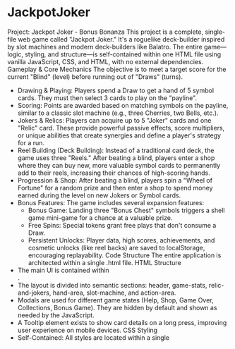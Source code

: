 # JackpotJoker
Project: Jackpot Joker - Bonus Bonanza
This project is a complete, single-file web game called "Jackpot Joker." It's a roguelike deck-builder inspired by slot machines and modern deck-builders like Balatro. The entire game—logic, styling, and structure—is self-contained within one HTML file using vanilla JavaScript, CSS, and HTML, with no external dependencies.
Gameplay & Core Mechanics
The objective is to meet a target score for the current "Blind" (level) before running out of "Draws" (turns).
 * Drawing & Playing: Players spend a Draw to get a hand of 5 symbol cards. They must then select 3 cards to play on the "payline".
 * Scoring: Points are awarded based on matching symbols on the payline, similar to a classic slot machine (e.g., three Cherries, two Bells, etc.).
 * Jokers & Relics: Players can acquire up to 5 "Joker" cards and one "Relic" card. These provide powerful passive effects, score multipliers, or unique abilities that create synergies and define a player's strategy for a run.
 * Reel Building (Deck Building): Instead of a traditional card deck, the game uses three "Reels." After beating a blind, players enter a shop where they can buy new, more valuable symbol cards to permanently add to their reels, increasing their chances of high-scoring hands.
 * Progression & Shop: After beating a blind, players spin a "Wheel of Fortune" for a random prize and then enter a shop to spend money earned during the level on new Jokers or Symbol cards.
 * Bonus Features: The game includes several expansion features:
   * Bonus Game: Landing three "Bonus Chest" symbols triggers a shell game mini-game for a chance at a valuable prize.
   * Free Spins: Special tokens grant free plays that don't consume a Draw.
   * Persistent Unlocks: Player data, high scores, achievements, and cosmetic unlocks (like reel backs) are saved to localStorage, encouraging replayability.
Code Structure
The entire application is architected within a single .html file.
HTML Structure
 * The main UI is contained within <div id="game-container">.
 * The layout is divided into semantic sections: header, game-stats, relic-and-jokers, hand-area, slot-machine, and action-area.
 * Modals are used for different game states (Help, Shop, Game Over, Collections, Bonus Game). They are hidden by default and shown as needed by the JavaScript.
 * A Tooltip element exists to show card details on a long press, improving user experience on mobile devices.
CSS Styling
 * Self-Contained: All styles are located within a single <style> block in the <head>.
 * Modern CSS: Uses CSS Variables (:root) for easy theming (a retro neon aesthetic), Flexbox, and Grid for a responsive, mobile-first layout.
 * Animations: Includes keyframe animations for card flips (is-flipping), glowing buttons (glow), and the cup shuffle mini-game.
 * Accessibility: Includes a .sr-only class for screen-reader text and uses aria attributes for key interactive areas.
JavaScript Logic
The game logic is contained within a single <script> tag at the end of the <body> and is organized as follows:
 * DOM Element Caching: All necessary DOM elements are queried and stored in constants at the start for performance.
 * Game Data Definitions: Core game rules and card data are stored in constant objects:
   * cardPool: Defines all Symbol and Joker cards, including their names, descriptions, and effects (as functions).
   * payoutTable: A lookup table for the score and money awarded for symbol matches.
   * blindDefinitions: An array of objects defining the score requirements and turn limits for each level.
 * Game State Management: A central gameState object holds all current run information, such as score, money, spins left, reels, active jokers, and the player's hand.
 * Core Game Loop: The primary logic is handled by a set of functions:
   * initGame(): Resets the gameState and starts a new run.
   * drawHand(): Manages drawing cards from the combined reels.
   * playHand(): Moves selected cards to the payline and triggers scoring.
   * calculatePayout(): Determines the score based on the played cards and applies active Joker effects.
   * checkEndConditions(): Checks if the player has won the blind or lost the game.
 * Modular Expansions: The code is clearly commented with sections like --- EXPANSION CODE START ---. New features (like achievements, the wheel, or the bonus game) are added by "hooking" into the original game functions. This is done by storing the original function in a variable and then redefining it to include the new logic alongside a call to the original.
 * Persistent Data: localStorage is used to save and load player statistics, achievements, and unlocks between sessions.

